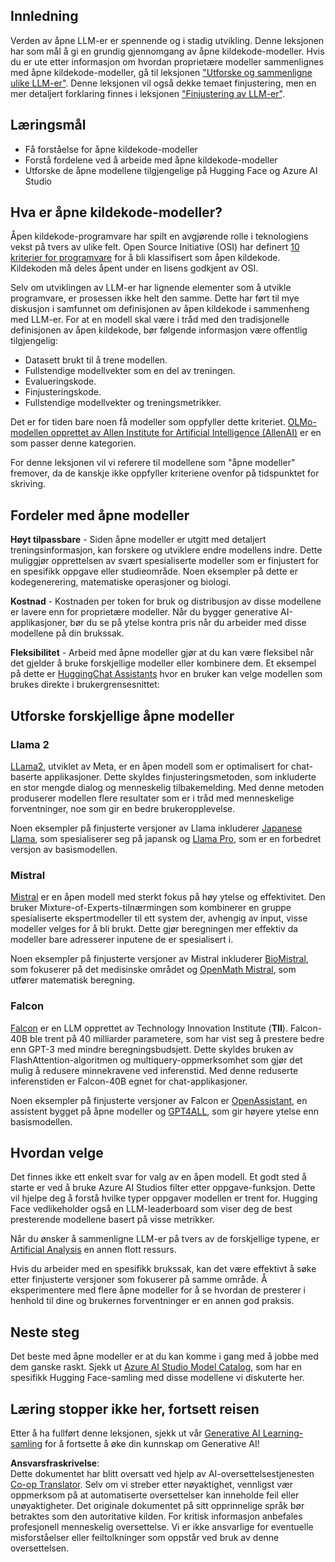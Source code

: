 <!--
CO_OP_TRANSLATOR_METADATA:
{
  "original_hash": "0bba96e53ab841d99db731892a51fab8",
  "translation_date": "2025-05-20T06:57:48+00:00",
  "source_file": "16-open-source-models/README.md",
  "language_code": "no"
}
-->
## Innledning

Verden av åpne LLM-er er spennende og i stadig utvikling. Denne leksjonen har som mål å gi en grundig gjennomgang av åpne kildekode-modeller. Hvis du er ute etter informasjon om hvordan proprietære modeller sammenlignes med åpne kildekode-modeller, gå til leksjonen ["Utforske og sammenligne ulike LLM-er"](../02-exploring-and-comparing-different-llms/README.md?WT.mc_id=academic-105485-koreyst). Denne leksjonen vil også dekke temaet finjustering, men en mer detaljert forklaring finnes i leksjonen ["Finjustering av LLM-er"](../18-fine-tuning/README.md?WT.mc_id=academic-105485-koreyst).

## Læringsmål

- Få forståelse for åpne kildekode-modeller
- Forstå fordelene ved å arbeide med åpne kildekode-modeller
- Utforske de åpne modellene tilgjengelige på Hugging Face og Azure AI Studio

## Hva er åpne kildekode-modeller?

Åpen kildekode-programvare har spilt en avgjørende rolle i teknologiens vekst på tvers av ulike felt. Open Source Initiative (OSI) har definert [10 kriterier for programvare](https://web.archive.org/web/20241126001143/https://opensource.org/osd?WT.mc_id=academic-105485-koreyst) for å bli klassifisert som åpen kildekode. Kildekoden må deles åpent under en lisens godkjent av OSI.

Selv om utviklingen av LLM-er har lignende elementer som å utvikle programvare, er prosessen ikke helt den samme. Dette har ført til mye diskusjon i samfunnet om definisjonen av åpen kildekode i sammenheng med LLM-er. For at en modell skal være i tråd med den tradisjonelle definisjonen av åpen kildekode, bør følgende informasjon være offentlig tilgjengelig:

- Datasett brukt til å trene modellen.
- Fullstendige modellvekter som en del av treningen.
- Evalueringskode.
- Finjusteringskode.
- Fullstendige modellvekter og treningsmetrikker.

Det er for tiden bare noen få modeller som oppfyller dette kriteriet. [OLMo-modellen opprettet av Allen Institute for Artificial Intelligence (AllenAI)](https://huggingface.co/allenai/OLMo-7B?WT.mc_id=academic-105485-koreyst) er en som passer denne kategorien.

For denne leksjonen vil vi referere til modellene som "åpne modeller" fremover, da de kanskje ikke oppfyller kriteriene ovenfor på tidspunktet for skriving.

## Fordeler med åpne modeller

**Høyt tilpassbare** - Siden åpne modeller er utgitt med detaljert treningsinformasjon, kan forskere og utviklere endre modellens indre. Dette muliggjør opprettelsen av svært spesialiserte modeller som er finjustert for en spesifikk oppgave eller studieområde. Noen eksempler på dette er kodegenerering, matematiske operasjoner og biologi.

**Kostnad** - Kostnaden per token for bruk og distribusjon av disse modellene er lavere enn for proprietære modeller. Når du bygger generative AI-applikasjoner, bør du se på ytelse kontra pris når du arbeider med disse modellene på din brukssak.

**Fleksibilitet** - Arbeid med åpne modeller gjør at du kan være fleksibel når det gjelder å bruke forskjellige modeller eller kombinere dem. Et eksempel på dette er [HuggingChat Assistants](https://huggingface.co/chat?WT.mc_id=academic-105485-koreyst) hvor en bruker kan velge modellen som brukes direkte i brukergrensesnittet:

## Utforske forskjellige åpne modeller

### Llama 2

[LLama2](https://huggingface.co/meta-llama?WT.mc_id=academic-105485-koreyst), utviklet av Meta, er en åpen modell som er optimalisert for chat-baserte applikasjoner. Dette skyldes finjusteringsmetoden, som inkluderte en stor mengde dialog og menneskelig tilbakemelding. Med denne metoden produserer modellen flere resultater som er i tråd med menneskelige forventninger, noe som gir en bedre brukeropplevelse.

Noen eksempler på finjusterte versjoner av Llama inkluderer [Japanese Llama](https://huggingface.co/elyza/ELYZA-japanese-Llama-2-7b?WT.mc_id=academic-105485-koreyst), som spesialiserer seg på japansk og [Llama Pro](https://huggingface.co/TencentARC/LLaMA-Pro-8B?WT.mc_id=academic-105485-koreyst), som er en forbedret versjon av basismodellen.

### Mistral

[Mistral](https://huggingface.co/mistralai?WT.mc_id=academic-105485-koreyst) er en åpen modell med sterkt fokus på høy ytelse og effektivitet. Den bruker Mixture-of-Experts-tilnærmingen som kombinerer en gruppe spesialiserte ekspertmodeller til ett system der, avhengig av input, visse modeller velges for å bli brukt. Dette gjør beregningen mer effektiv da modeller bare adresserer inputene de er spesialisert i.

Noen eksempler på finjusterte versjoner av Mistral inkluderer [BioMistral](https://huggingface.co/BioMistral/BioMistral-7B?text=Mon+nom+est+Thomas+et+mon+principal?WT.mc_id=academic-105485-koreyst), som fokuserer på det medisinske området og [OpenMath Mistral](https://huggingface.co/nvidia/OpenMath-Mistral-7B-v0.1-hf?WT.mc_id=academic-105485-koreyst), som utfører matematisk beregning.

### Falcon

[Falcon](https://huggingface.co/tiiuae?WT.mc_id=academic-105485-koreyst) er en LLM opprettet av Technology Innovation Institute (**TII**). Falcon-40B ble trent på 40 milliarder parametere, som har vist seg å prestere bedre enn GPT-3 med mindre beregningsbudsjett. Dette skyldes bruken av FlashAttention-algoritmen og multiquery-oppmerksomhet som gjør det mulig å redusere minnekravene ved inferenstid. Med denne reduserte inferenstiden er Falcon-40B egnet for chat-applikasjoner.

Noen eksempler på finjusterte versjoner av Falcon er [OpenAssistant](https://huggingface.co/OpenAssistant/falcon-40b-sft-top1-560?WT.mc_id=academic-105485-koreyst), en assistent bygget på åpne modeller og [GPT4ALL](https://huggingface.co/nomic-ai/gpt4all-falcon?WT.mc_id=academic-105485-koreyst), som gir høyere ytelse enn basismodellen.

## Hvordan velge

Det finnes ikke ett enkelt svar for valg av en åpen modell. Et godt sted å starte er ved å bruke Azure AI Studios filter etter oppgave-funksjon. Dette vil hjelpe deg å forstå hvilke typer oppgaver modellen er trent for. Hugging Face vedlikeholder også en LLM-leaderboard som viser deg de best presterende modellene basert på visse metrikker.

Når du ønsker å sammenligne LLM-er på tvers av de forskjellige typene, er [Artificial Analysis](https://artificialanalysis.ai/?WT.mc_id=academic-105485-koreyst) en annen flott ressurs.

Hvis du arbeider med en spesifikk brukssak, kan det være effektivt å søke etter finjusterte versjoner som fokuserer på samme område. Å eksperimentere med flere åpne modeller for å se hvordan de presterer i henhold til dine og brukernes forventninger er en annen god praksis.

## Neste steg

Det beste med åpne modeller er at du kan komme i gang med å jobbe med dem ganske raskt. Sjekk ut [Azure AI Studio Model Catalog](https://ai.azure.com?WT.mc_id=academic-105485-koreyst), som har en spesifikk Hugging Face-samling med disse modellene vi diskuterte her.

## Læring stopper ikke her, fortsett reisen

Etter å ha fullført denne leksjonen, sjekk ut vår [Generative AI Learning-samling](https://aka.ms/genai-collection?WT.mc_id=academic-105485-koreyst) for å fortsette å øke din kunnskap om Generative AI!

**Ansvarsfraskrivelse**:  
Dette dokumentet har blitt oversatt ved hjelp av AI-oversettelsestjenesten [Co-op Translator](https://github.com/Azure/co-op-translator). Selv om vi streber etter nøyaktighet, vennligst vær oppmerksom på at automatiserte oversettelser kan inneholde feil eller unøyaktigheter. Det originale dokumentet på sitt opprinnelige språk bør betraktes som den autoritative kilden. For kritisk informasjon anbefales profesjonell menneskelig oversettelse. Vi er ikke ansvarlige for eventuelle misforståelser eller feiltolkninger som oppstår ved bruk av denne oversettelsen.